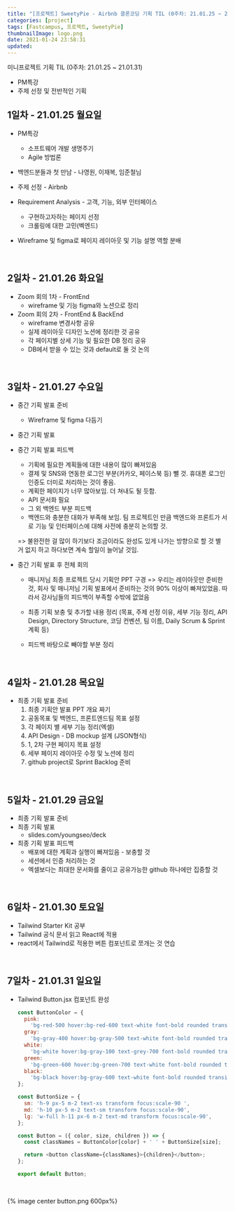 ```yaml
---
title: "[프로젝트] SweetyPie - Airbnb 클론코딩 기획 TIL (0주차: 21.01.25 ~ 21.01.31)"
categories: [project]
tags: [Fastcampus, 프로젝트, SweetyPie]
thumbnailImage: logo.png
date: 2021-01-24 23:58:31
updated:
---
```


<!-- more -->
미니프로젝트 기획 TIL (0주차: 21.01.25 ~ 21.01.31)
- PM특강
- 주제 선정 및 전반적인 기획

<!-- excerpt -->
<!-- toc -->

## 1일차 - 21.01.25 월요일

- PM특강
  - 소프트웨어 개발 생명주기
  - Agile 방법론
- 백엔드분들과 첫 만남 - 나영원, 이재복, 임준철님
- 주제 선정 - Airbnb
- Requirement Analysis - 고객, 기능, 외부 인터페이스
  - 구현하고자하는 페이지 선정
  - 크롤링에 대한 고민(벡엔드)

- Wireframe 및 figma로 페이지 레이아웃 및 기능 설명 역할 분배

<br>

## 2일차 - 21.01.26 화요일

- Zoom 회의 1차 - FrontEnd
  - wireframe 및 기능 figma와 노션으로 정리
- Zoom 회의 2차 - FrontEnd & BackEnd
  - wireframe 변경사항 공유
  - 실제 레이아웃 디자인 노션에 정리한 것 공유
  - 각 페이지별 상세 기능 및 필요한 DB 정리 공유
  - DB에서 받을 수 있는 것과 default로 둘 것 논의

<br>

## 3일차 - 21.01.27 수요일

- 중간 기획 발표 준비

  - Wireframe 및 figma 다듬기

- 중간 기획 발표

- 중간 기획 발표 피드백

  - 기획에 필요한 계획들에 대한 내용이 많이 빠져있음
  - 결제 및 SNS와 연동한 로그인 부분(카카오, 페이스북 등) 뺄 것. 휴대폰 로그인 인증도 더미로 처리하는 것이 좋음.
  - 계획한 페이지가 너무 많아보임. 더 쳐내도 될 듯함.
  - API 문서화 필요
  - 그 외 백엔드 부분 피드백
  - 백엔드와 충분한 대화가 부족해 보임. 팀 프로젝트인 만큼 백엔드와 프론트가 서로 기능 및 인터페이스에 대해 사전에 충분히 논의할 것.

  => 불완전한 걸 많이 하기보다 조금이라도 완성도 있게 나가는 방향으로 할 것
  별 거 없지 하고 하다보면 계속 할일이 늘어날 것임.

  

- 중간 기획 발표 후 전체 회의

  - 매니저님 최종 프로젝트 당시 기획안 PPT 구경
    => 우리는 레이아웃만 준비한 것, 회사 및 매니저님 기획 발표에서 준비하는 것의 90% 이상이 빠져있었음. 
    따라서 강사님들의 피드백이 부족할 수밖에 없었음

  - 최종 기획 보충 및 추가할 내용 정리
  (목표, 주제 선정 이유, 세부 기능 정리, API Design, Directory Structure, 코딩 컨벤션, 팀 이름, Daily Scrum & Sprint 계획 등)

  - 피드백 바탕으로 빼야할 부분 정리

<br>


## 4일차 - 21.01.28 목요일

- 최종 기획 발표 준비
  1. 최종 기획안 발표 PPT 개요 짜기
  2. 공동목표 및 백엔드, 프론트엔드팀 목표 설정
  3. 각 페이지 별 세부 기능 정리(엑셀)
  4. API Design - DB mockup 설계 (JSON형식) 
  5. 1, 2차 구현 페이지 목표 설정
  6. 세부 페이지 레이아웃 수정 및 노션에 정리
  7. github project로 Sprint Backlog 준비

<br>

## 5일차 - 21.01.29 금요일

- 최종 기획 발표 준비
- 최종 기획 발표
  - slides.com/youngseo/deck
- 최종 기획 발표 피드백
  - 배포에 대한 계획과 실행이 빠져있음 - 보충할 것
  - 세션에서 인증 처리하는 것
  - 엑셀보다는 최대한 문서화를 줄이고 공유가능한 github 하나에만 집중할 것

<br>

## 6일차 - 21.01.30 토요일

- Tailwind Starter Kit 공부
- Tailwind 공식 문서 읽고 React에 적용
- react에서 Tailwind로 적용한 버튼 컴포넌트로 쪼개는 것 연습

<br>

## 7일차 - 21.01.31 일요일

- Tailwind Button.jsx 컴포넌트 완성

  ```js
  const ButtonColor = {
    pink:
      'bg-red-500 hover:bg-red-600 text-white font-bold rounded transition-all duration-150 shadow-md focus:outline-none hover:animation-gradient',
    gray:
      'bg-gray-400 hover:bg-gray-500 text-white font-bold rounded transition-all duration-150 shadow-md focus:outline-none ',
    white:
      'bg-white hover:bg-gray-100 text-grey-700 font-bold rounded transition-colors duration-150 shadow-md focus:outline-none focus:ring-2 focus:ring-indigo-400 border',
    green:
      'bg-green-600 hover:bg-green-700 text-white font-bold rounded transition-colors duration-150 shadow-md focus:outline-none ',
    black:
      'bg-black hover:bg-gray-600 text-white font-bold rounded transition-colors duration-150 shadow-md focus:outline-none ',
  };
  
  const ButtonSize = {
    sm: 'h-9 px-5 m-2 text-xs transform focus:scale-90 ',
    md: 'h-10 px-5 m-2 text-sm transform focus:scale-90',
    lg: 'w-full h-11 px-6 m-2 text-md transform focus:scale-90',
  };
  
  const Button = ({ color, size, children }) => {
    const classNames = ButtonColor[color] + ' ' + ButtonSize[size];
  
    return <button className={classNames}>{children}</button>;
  };
  
  export default Button;
  ```
<br>

{% image center button.png 600px%}

<br>


